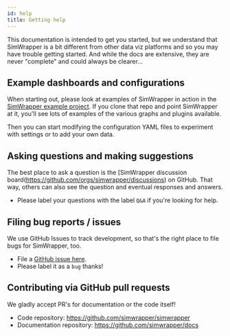 ```yaml
---
id: help
title: Getting help
---
```


This documentation is intended to get you started, but we understand that SimWrapper is a bit different from other data viz platforms and so you may have trouble getting started. And while the docs are extensive, they are never "complete" and could always be clearer...

## Example dashboards and configurations

When starting out, please look at examples of SimWrapper in action in the [SimWrapper example project](https://github.com/simwrapper/simwrapper-example-project). If you clone that repo and point SimWrapper at it, you'll see lots of examples of the various graphs and plugins available.

Then you can start modifying the configuration YAML files to experiment with settings or to add your own data.

## Asking questions and making suggestions

The best place to ask a question is the [SimWrapper discussion board(https://github.com/orgs/simwrapper/discussions) on GitHub. That way, others can also see the question and eventual responses and answers.

- Please label your questions with the label `Q&A` if you're looking for help.

## Filing bug reports / issues

We use GitHub Issues to track development, so that's the right place to file bugs for SimWrapper, too.

- File a [GitHub issue here](https://github.com/simwrapper/simwrapper/issues).
- Please label it as a `bug` thanks!

## Contributing via GitHub pull requests

We gladly accept PR's for documentation or the code itself!

- Code repository: <https://github.com/simwrapper/simwrapper>
- Documentation repository: <https://github.com/simwrapper/docs>
